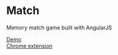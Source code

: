 Match
=====

Memory match game built with AngularJS

<a href='http://bittopia.ca/dev/Match'>Demo</a><br />
<a href='https://chrome.google.com/webstore/detail/memory-match/hdmamgngloabnnmgimohgakiphcjknna'>Chrome extension</a>
